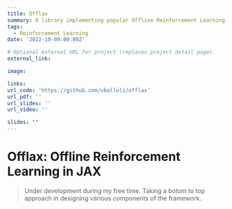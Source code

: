 ```yaml
---
title: Offlax
summary: A library implementing popular Offline Reinforcement Learning algorithms in JAX
tags:
  - Reinforcement Learning
date: '2022-10-09:00:00Z'

# Optional external URL for project (replaces project detail page).
external_link: 

image:

links: 
url_code: 'https://github.com/vballoli/offlax'
url_pdf: ''
url_slides: ''
url_video: ''

slides: ""
---
```


# Offlax: Offline Reinforcement Learning in JAX

> Under development during my free time. Taking a botom to top approach in designing various components of the framework.
